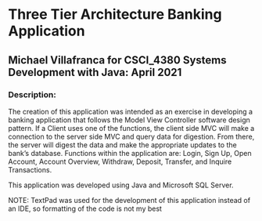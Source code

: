 # Three Tier Architecture Banking Application
## Michael Villafranca for CSCI_4380 Systems Development with Java: April 2021
### Description:
The creation of this application was intended as an exercise in developing a 
banking application that follows the Model View Controller software design pattern.
If a Client uses one of the functions, the client side MVC will make a connection 
to the server side MVC and query data for digestion. From there, the server will 
digest the data and make the appropriate updates to the bank’s database. Functions
within the application are: Login, Sign Up, Open Account, Account Overview, 
Withdraw, Deposit, Transfer, and Inquire Transactions. 

This application was developed using Java and Microsoft SQL Server.
 
NOTE: TextPad was used for the development of this application instead of an IDE, so formatting
of the code is not my best
